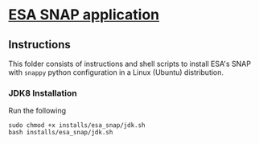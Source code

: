 # [ESA SNAP application](https://earth.esa.int/eogateway/tools/snap)

## Instructions
This folder consists of instructions and shell scripts to install ESA's SNAP with `snappy` python configuration in a Linux (Ubuntu) distribution.

### JDK8 Installation
Run the following 
```
sudo chmod +x installs/esa_snap/jdk.sh 
bash installs/esa_snap/jdk.sh
```
